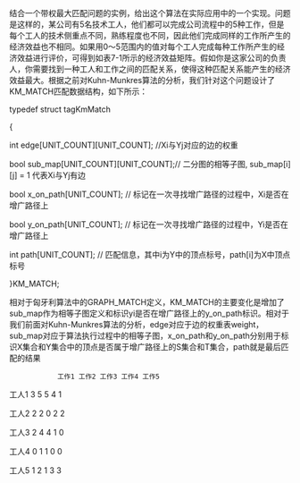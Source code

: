 结合一个带权最大匹配问题的实例，给出这个算法在实际应用中的一个实现。问题是这样的，某公司有5名技术工人，他们都可以完成公司流程中的5种工作，但是每个工人的技术侧重点不同，熟练程度也不同，因此他们完成同样的工作所产生的经济效益也不相同。如果用0～5范围内的值对每个工人完成每种工作所产生的经济效益进行评价，可得到如表7-1所示的经济效益矩阵。假如你是这家公司的负责人，你需要找到一种工人和工作之间的匹配关系，使得这种匹配关系能产生的经济效益最大。根据之前对Kuhn-Munkres算法的分析，我们针对这个问题设计了KM\_MATCH匹配数据结构，如下所示：

typedef struct tagKmMatch

{

int edge\[UNIT\_COUNT\]\[UNIT\_COUNT\]; //Xi与Yj对应的边的权重

bool sub\_map\[UNIT\_COUNT\]\[UNIT\_COUNT\];// 二分图的相等子图, sub\_map\[i\]\[j\] = 1 代表Xi与Yj有边

bool x\_on\_path\[UNIT\_COUNT\]; // 标记在一次寻找增广路径的过程中，Xi是否在增广路径上

bool y\_on\_path\[UNIT\_COUNT\]; // 标记在一次寻找增广路径的过程中，Yi是否在增广路径上

int path\[UNIT\_COUNT\]; // 匹配信息，其中i为Y中的顶点标号，path\[i\]为X中顶点标号

}KM\_MATCH;

相对于匈牙利算法中的GRAPH\_MATCH定义，KM\_MATCH的主要变化是增加了sub\_map作为相等子图定义和标识yi是否在增广路径上的y\_on\_path标识。相对于我们前面对Kuhn-Munkres算法的分析，edge对应于边的权重表weight，sub\_map对应于算法执行过程中的相等子图，x\_on\_path和y\_on\_path分别用于标识X集合和Y集合中的顶点是否属于增广路径上的S集合和T集合，path就是最后匹配的结果

```
            工作1 工作2 工作3 工作4 工作5
```

工人1        3       5          5         4          1

工人2         2       2          0         2          2

工人3        2        4          4          1          0

工人4        0        1           1          0         0

工人5         1         2          1         3          3

